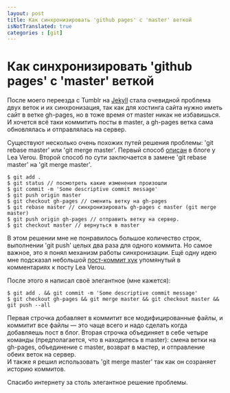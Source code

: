```yaml
---
layout: post
title: Как синхронизировать 'github pages' c 'master' веткой
isNotTranslated: true
categories : [git]
---
```


Как синхронизировать 'github pages' c 'master' веткой
=====================================================

После моего переезда с Tumblr на [Jekyll][1] стала очевидной проблема двух веток и их синхронизация, так как для хостинга сайта нужно иметь сайт в ветке gh-pages, но в тоже время от master никак не избавишься. И хочется всё таки коммитить посты в master, а gh-pages ветка сама обновлялась и отправлялась на сервер.

Существуют несколько очень похожих путей решения проблемы: 'git rebase master' или 'git merge master'. Первый способ [описан][2] в блоге у Lea Verou. Второй способ по сути заключается в замене 'git rebase master' на 'git merge master'. 

	$ git add .
	$ git status // посмотреть какие изменения произошли
	$ git commit -m 'Some descriptive commit message'
	$ git push origin master
	$ git checkout gh-pages // сменить ветку на gh-pages
	$ git rebase master // синхронизировать gh-pages c master (git merge master)
	$ git push origin gh-pages // отправить ветку на сервер.
	$ git checkout master // вернуться в master

В этом решении мне не понравилось большое количество строк, выполнении 'git push' целых два раза для одного коммита. Но самое важное, это я понял механизм работы синхронизации. Ещё одну идею мне подсказал небольшой [пост-коммит хук][3] упомянутый в комментариях к посту Lea Verou.

После этого я написал своё элегантное (мне кажется):

	$ git add . && git commit -m 'Some descriptive commit message'
	$ git checkout gh-pages && git merge master && git checkout master && git push --all

Первая строчка добавляет в коммитит все модифицированные файлы, и коммитит все файлы — это чаще всего и надо сделать когда добавляешь пост в блог. Вторая строчка объединяет в себе четыре команды (предполагается, что в находитесь в master): смена ветки на gh-pages, объединение с master, возврат в мастер, и отправление обеих веток на сервер.  
И также я решил использовать 'git merge master' так как он созраняет историю коммитов.

Спасибо интернету за столь элегантное решение проблемы.


  [1]: http://jekyllrb.com/ 'transform your text into a monster'
  [2]: http://lea.verou.me/2011/10/easily-keep-gh-pages-in-sync-with-master/ 'Easily keep gh-pages in sync with master'
  [3]: http://get.inject.io/n/XxsZ6RE7 'Git post-commit hook to keep master and gh-pages branch in sync'

